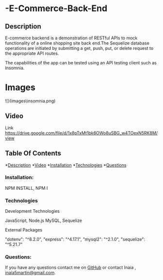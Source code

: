 # -E-Commerce-Back-End


 ## Description
E-commerce backend is a demonstration  of RESTful APIs to mock functionality of a online shopping site back end.The Sequelize database operations are initiated by submitting a get, push, put, or delete request to the appropriate API routes.

 The capabilities of the app can be tested using an API testing client such as Insomnia.
 
# Images
![}(images\insomnia.png)


## Video

Link https://drive.google.com/file/d/1x8pTxMt1bk6OWo8uSBG_w4TOexN5RK8M/view

## Table Of Contents
*[Description](#description)
*[Video](#video)
*[Installation](#installation)
*[Technologies](#technologies)
*[Questions](#questions)




### Installation:
NPM INSTALL,
NPM I

### Technologies

Development Technologies

JavaScript, Node.js
MySQL, Sequelize

External Packages

"dotenv": "^8.2.0",
"express": "^4.17.1",
"mysql2": "^2.1.0",
"sequelize": "^5.21.7"


### Questions:
If you have any questions contact me on [GitHub](https://github.com/inaia@gmail.com) or contact Inaia , inaia5martin@gmail.com.
